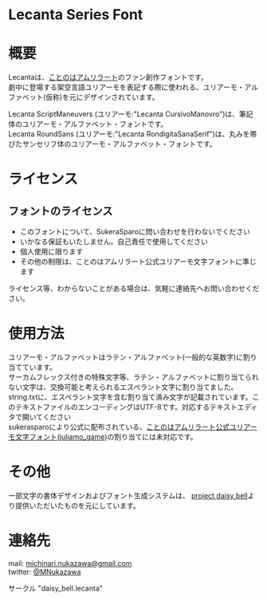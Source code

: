 Lecanta Series Font
====

# 概要
Lecantaは、[ことのはアムリラート](http://sukerasparo.com/)のファン創作フォントです。  
劇中に登場する架空言語ユリアーモを表記する際に使われる、ユリアーモ・アルファベット(仮称)を元にデザインされています。  

Lecanta ScriptManeuvers (ユリアーモ:"Lecanta CursivoManovro")は、筆記体のユリアーモ・アルファベット・フォントです。  
Lecanta RoundSans (ユリアーモ:"Lecanta RondigitaSanaSerif")は、丸みを帯びたサンセリフ体のユリアーモ・アルファベット・フォントです。  

# ライセンス
## フォントのライセンス
- このフォントについて、SukeraSparoに問い合わせを行わないでください
- いかなる保証もいたしません。自己責任で使用してください
- 個人使用に限ります
- その他の制限は、ことのはアムリラート公式ユリアーモ文字フォントに準じます

ライセンス等、わからないことがある場合は、気軽に連絡先へお問い合わせください。  

# 使用方法
ユリアーモ・アルファベットはラテン・アルファベット(一般的な英数字)に割り当てています。  
サーカムフレックス付きの特殊文字等、ラテン・アルファベットに割り当てられない文字は、交換可能と考えられるエスペラント文字に割り当てました。  
string.txtに、エスペラント文字を含む割り当て済み文字が記載されています。このテキストファイルのエンコーディングはUTF-8です。対応するテキストエディタで開いてください  
sukerasparoにより公式に配布されている、[ことのはアムリラート公式ユリアーモ文字フォント(juliamo_game)](http://sukerasparo.com/sp004/font.html)の割り当てには未対応です。  

# その他
一部文字の書体デザインおよびフォント生成システムは、
[project daisy bell](https://daisy-bell.booth.pm/)より提供いただいたものを元にしています。  

# 連絡先
mail: [michinari.nukazawa@gmail.com](mailto:michinari.nukazawa@gmail.com)  
twitter: [@MNukazawa](https://twitter.com/MNukazawa)  

サークル "daisy_bell.lecanta"
